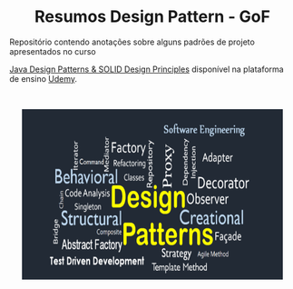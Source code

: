 <h1 align="center">Resumos Design Pattern - GoF</h1>
Repositório contendo anotações sobre alguns padrões de projeto apresentados no curso

[Java Design Patterns & SOLID Design Principles](https://www.udemy.com/course/design-patterns-in-java-concepts-hands-on-projects/)
disponível na plataforma de ensino [Udemy](https://www.udemy.com/).

<br/>

<p align="center">
  <img width="460" height="300" src="https://raw.githubusercontent.com/PedroFerreiraCJr/design-pattern-resume/master/design-pattern.png">
</p>
